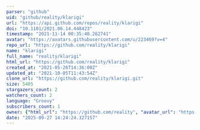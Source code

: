 ```yaml
---
parser: "github"
uid: "github/reality/klarigi"
url: "https://api.github.com/repos/reality/klarigi"
doi: "10.1101/2021.06.14.448423"
timestamp: "2021-11-14 00:35:40.262741"
avatar: "https://avatars.githubusercontent.com/u/223469?v=4"
repo_url: "https://github.com/reality/klarigi"
name: "klarigi"
full_name: "reality/klarigi"
html_url: "https://github.com/reality/klarigi"
created_at: "2021-05-26T14:36:00Z"
updated_at: "2021-10-05T11:43:54Z"
clone_url: "https://github.com/reality/klarigi.git"
size: 5405
stargazers_count: 2
watchers_count: 2
language: "Groovy"
subscribers_count: 1
owner: {"html_url": "https://github.com/reality", "avatar_url": "https://avatars.githubusercontent.com/u/223469?v=4", "login": "reality", "type": "User"}
date: "2025-09-27 14:24:24.327157"
---
```

